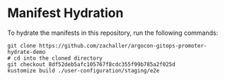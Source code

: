# Manifest Hydration

To hydrate the manifests in this repository, run the following commands:

```shell
git clone https://github.com/zachaller/argocon-gitops-promoter-hydrate-demo
# cd into the cloned directory
git checkout 8df52deb5afc105767f8cdc355f99b785a2f025d
kustomize build ./user-configuration/staging/e2e
```
